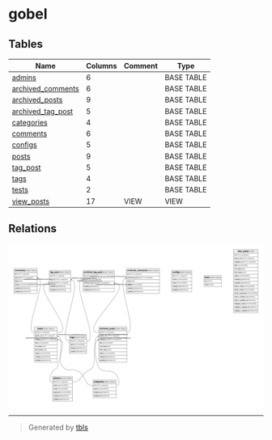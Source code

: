 # gobel

## Tables

| Name                                      | Columns | Comment | Type       |
| ----------------------------------------- | ------- | ------- | ---------- |
| [admins](admins.md)                       | 6       |         | BASE TABLE |
| [archived_comments](archived_comments.md) | 6       |         | BASE TABLE |
| [archived_posts](archived_posts.md)       | 9       |         | BASE TABLE |
| [archived_tag_post](archived_tag_post.md) | 5       |         | BASE TABLE |
| [categories](categories.md)               | 4       |         | BASE TABLE |
| [comments](comments.md)                   | 6       |         | BASE TABLE |
| [configs](configs.md)                     | 5       |         | BASE TABLE |
| [posts](posts.md)                         | 9       |         | BASE TABLE |
| [tag_post](tag_post.md)                   | 5       |         | BASE TABLE |
| [tags](tags.md)                           | 4       |         | BASE TABLE |
| [tests](tests.md)                         | 2       |         | BASE TABLE |
| [view_posts](view_posts.md)               | 17      | VIEW    | VIEW       |

## Relations

![er](schema.png)

---

> Generated by [tbls](https://github.com/k1LoW/tbls)
